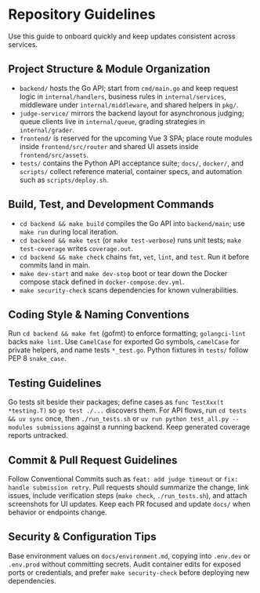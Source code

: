 # Repository Guidelines

Use this guide to onboard quickly and keep updates consistent across services.

## Project Structure & Module Organization
- `backend/` hosts the Go API; start from `cmd/main.go` and keep request logic in `internal/handlers`, business rules in `internal/services`, middleware under `internal/middleware`, and shared helpers in `pkg/`.
- `judge-service/` mirrors the backend layout for asynchronous judging; queue clients live in `internal/queue`, grading strategies in `internal/grader`.
- `frontend/` is reserved for the upcoming Vue 3 SPA; place route modules inside `frontend/src/router` and shared UI assets inside `frontend/src/assets`.
- `tests/` contains the Python API acceptance suite; `docs/`, `docker/`, and `scripts/` collect reference material, container specs, and automation such as `scripts/deploy.sh`.

## Build, Test, and Development Commands
- `cd backend && make build` compiles the Go API into `backend/main`; use `make run` during local iteration.
- `cd backend && make test` (or `make test-verbose`) runs unit tests; `make test-coverage` writes `coverage.out`.
- `cd backend && make check` chains `fmt`, `vet`, `lint`, and `test`. Run it before commits land in main.
- `make dev-start` and `make dev-stop` boot or tear down the Docker compose stack defined in `docker-compose.dev.yml`.
- `make security-check` scans dependencies for known vulnerabilities.

## Coding Style & Naming Conventions
Run `cd backend && make fmt` (gofmt) to enforce formatting; `golangci-lint` backs `make lint`. Use `CamelCase` for exported Go symbols, `camelCase` for private helpers, and name tests `*_test.go`. Python fixtures in `tests/` follow PEP 8 `snake_case`.

## Testing Guidelines
Go tests sit beside their packages; define cases as `func TestXxx(t *testing.T)` so `go test ./...` discovers them. For API flows, run `cd tests && uv sync` once, then `./run_tests.sh` or `uv run python test_all.py --modules submissions` against a running backend. Keep generated coverage reports untracked.

## Commit & Pull Request Guidelines
Follow Conventional Commits such as `feat: add judge timeout` or `fix: handle submission retry`. Pull requests should summarize the change, link issues, include verification steps (`make check`, `./run_tests.sh`), and attach screenshots for UI updates. Keep each PR focused and update `docs/` when behavior or endpoints change.

## Security & Configuration Tips
Base environment values on `docs/environment.md`, copying into `.env.dev` or `.env.prod` without committing secrets. Audit container edits for exposed ports or credentials, and prefer `make security-check` before deploying new dependencies.
